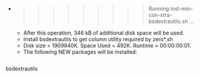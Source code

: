* >>>>>>>>> Running inst-min-con-xtra-bsdextrautils.sh ...
  * After this operation, 346 kB of additional disk space will be used.
  * Install bsdextrautils to get column utility required by zero*.sh
  * Disk size = 1909940K. Space Used = 492K. Runtime = 00:00:00:01.
  * The following NEW packages will be installed:
  ```bash
bsdextrautils
  ```
